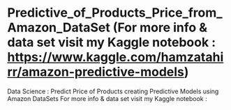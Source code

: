# Predictive_of_Products_Price_from_Amazon_DataSet (For more info & data set visit my Kaggle notebook : https://www.kaggle.com/hamzatahirr/amazon-predictive-models)
Data Science : Predict Price of Products creating Predictive Models using Amazon DataSets
For more info & data set visit my Kaggle notebook :
